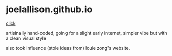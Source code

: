 # joelallison.github.io

[click](https://joelallison.github.io)

artisinally hand-coded, going for a slight early internet, simpler vibe but with a clean visual style

also took influence (stole ideas from) louie zong's website.
